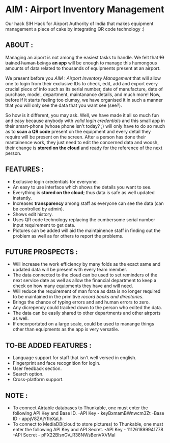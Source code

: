 # AIM : Airport Inventory Management 
Our hack SIH Hack for Airport Authority of India that makes equipment management a piece of cake by integrating QR code technology :)

## ABOUT :
Managing an aiport is not among the easiest tasks to handle. We felt that ~~10 trained human beings~~ **an app** will be enough to manage this humongous amounts of data related to thousands of equipments present at an airport.

We present before you _AIM : Airport Inventory Management_ that will allow one to login from their exclusive IDs to check, edit, add and export every crucial piece of info such as its serial number, date of manufacture, date of purchase, model, department, maintanance details, and much more! Now, before if it starts feeling too clumsy, we have organised it in such a manner that you will only see the data that you want see (see?).

So how is it different, you may ask. Well, we have made it all so much fun and easy because anybody with _valid login credentials_ and this small app in their smart-phone (whose phone isn't today? ;) will only have to do so much as to **scan a QR code** present on the equipment and every detail they require will be present on the screen. After a person has done their mantainence work, they just need to edit the concerned data and woosh, their change is **stored on the cloud** and ready for the reference of the next person.

## FEATURES :
- Exclusive login credentials for everyone.
- An easy to use interface which shows the details you want to see.
- Everything is **stored on the cloud**; thus data is safe as well updated instantly.
- Increases **transparency** among staff as everyone can see the data (can be controlled by admin).
- Shows edit history.
- Uses QR code technology replacing the cumbersome serial number input requirement to get data.
- Pictures can be added will aid the maintainence staff in finding out the problem as well as for others to report the problems.

## FUTURE PROSPECTS :
- Will increase the work efficiency by many folds as the exact same and updated data will be present with every team member.
- The data connected to the cloud can be used to set reminders of the next service date as well as allow the financial department to keep a check on how many equipments they have and will need.
- Will reduce the requirement of man force as data is no longer required to be maintained in the primitive _record books and directories_.
- Brings the chance of typing errors and and human errors to zero.
- Any dicrepency could tracked down to the person who edited the data.
- The data can be easily shared to other departments and other airports as well.
- If encorportated on a large scale, could be used to manange things other than equipments as the app is very versatile.

## TO-BE ADDED FEATURES :
- Language support for staff that isn't well versed in english.
- Fingerprint and face recognition for login.
- User feedback section.
- Search option.
- Cross-platform support.

## NOTE :
- To connect Airtable databases to Thunkable, one must enter the following API Key and Base ID.
  -API Key - keyBxmamBWnwcm3Zt
  -Base ID - appjV8ZAjYfIeXaLh
- To connect to MediaDB(cloud to store pictures) to Thunkable, one must enter the following API Key and API Secret.
  -API Key - 111261899941778
  -API Secret - pFX22BlsnGV_R38NWsBenVXVMaI
  
